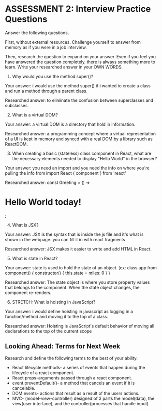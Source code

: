 # ASSESSMENT 2: Interview Practice Questions

Answer the following questions.

First, without external resources. Challenge yourself to answer from memory as if you were in a job interview.

Then, research the question to expand on your answer. Even if you feel you have answered the question completely, there is always something more to learn. Write your researched answer in your OWN WORDS.

1. Why would you use the method super()?

  Your answer: i would use the method super() if i wanted to create a class and run a method through a parent class.

  Researched answer: to eliminate the confusion between superclasses and subclasses.



2. What is a virtual DOM?

  Your answer: a virtual DOM is a directory that hold in information.

  Researched answer: a programming concept where a virtual representation of a UI is kept in memory and synced with a real DOM by a library such as ReactDOM.



3. When creating a basic (stateless) class component in React, what are the necessary elements needed to display "Hello World" in the browser?

  Your answer: you need an import and you need the info on where you're pulling the info from
  import React { component } from 'react'
  <!-- not sure what the question was asking  if its for what you need in the class
  constructor() {
    super ()
  }
  render() {
    return() {

    }
  } -->

  Researched answer: const Greeting = () => <h1>Hello World today!</h1>;
  <!-- i understand this, but again i think i just misunderstood the question(one of the advantages of doing it in person is i could've asked for clarification for the question) -->



4. What is JSX?

  Your answer: JSX is the syntax that is inside the js file and it's what is shown in the webpage.
  you can fill it in with react fragments

  Researched answer: JSX makes it easier to write and add HTML in React.



5. What is state in React?

  Your answer: state is used to hold the state of an object. (ex:
  class app from component() {
    constructor() {
      this.state =
      miles: 0
    }
  }

  Researched answer: The state object is where you store property values that belongs to the component. When the state object changes, the component re-renders.
  <!-- knew it, but i need to work on wording my answers. -->



6. STRETCH: What is hoisting in JavaScript?

  Your answer: i would define hoisting in javascript as logging in a function/method and moving it to the top of a class.

  Researched answer: Hoisting is JavaScript's default behavior of moving all declarations to the top of the current scope
  <!--  -->



## Looking Ahead: Terms for Next Week

Research and define the following terms to the best of your ability.

- React lifecycle methods- a series of events that happen during the lifecycle of a react component.
- React props-arguments passed through a react component.
- event.preventDefault()- a method that cancels an event if it is cancelable.
- DOM events- actions that result as a result of the users actions.
- MVC- (model-view-controller) designed of 3 parts the model(data), the view(user interface), and the controller(processes that handle input).
